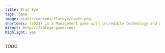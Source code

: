 ```yaml
---
title: Flat Eye
tags: game
image: static/content/flateye/cover.png
shortdesc: (2021) is a Management game with incredible technology and a surprisingly deep story. By Monkey Moon & Raw Fury.
direct: http://flateye-game.com/
highlight: yes
---
```


TODO
